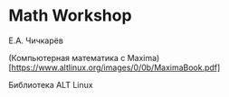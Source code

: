 # Math Workshop

Е.А. Чичкарёв

(Компьютерная математика с Maxima)[https://www.altlinux.org/images/0/0b/MaximaBook.pdf]

Библиотека ALT Linux

